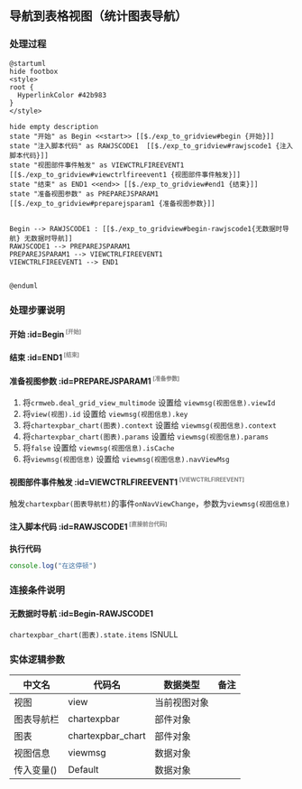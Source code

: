 ## 导航到表格视图（统计图表导航） <!-- {docsify-ignore-all} -->

   

### 处理过程

```plantuml
@startuml
hide footbox
<style>
root {
  HyperlinkColor #42b983
}
</style>

hide empty description
state "开始" as Begin <<start>> [[$./exp_to_gridview#begin {开始}]]
state "注入脚本代码" as RAWJSCODE1  [[$./exp_to_gridview#rawjscode1 {注入脚本代码}]]
state "视图部件事件触发" as VIEWCTRLFIREEVENT1  [[$./exp_to_gridview#viewctrlfireevent1 {视图部件事件触发}]]
state "结束" as END1 <<end>> [[$./exp_to_gridview#end1 {结束}]]
state "准备视图参数" as PREPAREJSPARAM1  [[$./exp_to_gridview#preparejsparam1 {准备视图参数}]]


Begin --> RAWJSCODE1 : [[$./exp_to_gridview#begin-rawjscode1{无数据时导航} 无数据时导航]]
RAWJSCODE1 --> PREPAREJSPARAM1
PREPAREJSPARAM1 --> VIEWCTRLFIREEVENT1
VIEWCTRLFIREEVENT1 --> END1


@enduml
```


### 处理步骤说明

#### 开始 :id=Begin<sup class="footnote-symbol"> <font color=gray size=1>[开始]</font></sup>




#### 结束 :id=END1<sup class="footnote-symbol"> <font color=gray size=1>[结束]</font></sup>




#### 准备视图参数 :id=PREPAREJSPARAM1<sup class="footnote-symbol"> <font color=gray size=1>[准备参数]</font></sup>



1. 将`crmweb.deal_grid_view_multimode` 设置给  `viewmsg(视图信息).viewId`
2. 将`view(视图).id` 设置给  `viewmsg(视图信息).key`
3. 将`chartexpbar_chart(图表).context` 设置给  `viewmsg(视图信息).context`
4. 将`chartexpbar_chart(图表).params` 设置给  `viewmsg(视图信息).params`
5. 将`false` 设置给  `viewmsg(视图信息).isCache`
6. 将`viewmsg(视图信息)` 设置给  `viewmsg(视图信息).navViewMsg`

#### 视图部件事件触发 :id=VIEWCTRLFIREEVENT1<sup class="footnote-symbol"> <font color=gray size=1>[VIEWCTRLFIREEVENT]</font></sup>



触发`chartexpbar(图表导航栏)`的事件`onNavViewChange`，参数为`viewmsg(视图信息)`
#### 注入脚本代码 :id=RAWJSCODE1<sup class="footnote-symbol"> <font color=gray size=1>[直接前台代码]</font></sup>



<p class="panel-title"><b>执行代码</b></p>

```javascript
console.log("在这停顿")
```

### 连接条件说明
#### 无数据时导航 :id=Begin-RAWJSCODE1

```chartexpbar_chart(图表).state.items``` ISNULL


### 实体逻辑参数

|    中文名   |    代码名    |  数据类型      |备注 |
| --------| --------| --------  | --------   |
|视图|view|当前视图对象||
|图表导航栏|chartexpbar|部件对象||
|图表|chartexpbar_chart|部件对象||
|视图信息|viewmsg|数据对象||
|传入变量(<i class="fa fa-check"/></i>)|Default|数据对象||
